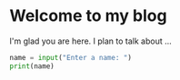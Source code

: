 # Welcome to my blog

I'm glad you are here. I plan to talk about ...

```python
name = input("Enter a name: ")
print(name)
```
